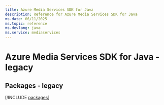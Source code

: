 ```yaml
---
title: Azure Media Services SDK for Java
description: Reference for Azure Media Services SDK for Java
ms.date: 06/11/2025
ms.topic: reference
ms.devlang: java
ms.service: mediaservices
---
```

# Azure Media Services SDK for Java - legacy
## Packages - legacy
[!INCLUDE [packages](media-services-index.md)]